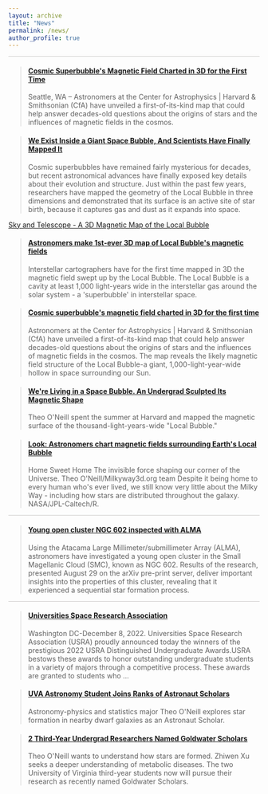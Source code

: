 ```yaml
---
layout: archive
title: "News"
permalink: /news/
author_profile: true
---
```


<hr style = 'background-color:#CCCAC9;   margin-top: 0.1em;
  margin-bottom: 0.1em; border-width:0; color:#CCCAC9; height:1px; width:100%;' />
  
  <blockquote class="embedly-card" data-card-align="left" data-card-width="80%"><h4><a href="https://cfa.harvard.edu/news/cosmic-superbubbles-magnetic-field-charted-3d-first-time">Cosmic Superbubble's Magnetic Field Charted in 3D for the First Time</a></h4><p>Seattle, WA – Astronomers at the Center for Astrophysics | Harvard & Smithsonian (CfA) have unveiled a first-of-its-kind map that could help answer decades-old questions about the origins of stars and the influences of magnetic fields in the cosmos.</p></blockquote>
<script async src="//cdn.embedly.com/widgets/platform.js" charset="UTF-8"></script>


<blockquote class="embedly-card" data-card-align="left" data-card-width="80%"><h4><a href="https://www.vice.com/en/article/qjkqbq/we-exist-inside-a-giant-space-bubble-and-scientists-have-finally-mapped-it">We Exist Inside a Giant Space Bubble, And Scientists Have Finally Mapped It</a></h4><p>Cosmic superbubbles have remained fairly mysterious for decades, but recent astronomical advances have finally exposed key details about their evolution and structure. Just within the past few years, researchers have mapped the geometry of the Local Bubble in three dimensions and demonstrated that its surface is an active site of star birth, because it captures gas and dust as it expands into space. </p></blockquote>
<script async src="//cdn.embedly.com/widgets/platform.js" charset="UTF-8"></script>

[Sky and Telescope - A 3D Magnetic Map of the Local Bubble](https://skyandtelescope.org/astronomy-news/3d-magnetic-map-of-the-local-bubble/)


<blockquote class="embedly-card" data-card-align="left" data-card-width="80%"><h4><a href="https://www.space.com/local-bubble-first-3d-magnetic-field-map">Astronomers make 1st-ever 3D map of Local Bubble's magnetic fields</a></h4><p>Interstellar cartographers have for the first time mapped in 3D the magnetic field swept up by the Local Bubble. The Local Bubble is a cavity at least 1,000 light-years wide in the interstellar gas around the solar system - a 'superbubble' in interstellar space.</p></blockquote>
<script async src="//cdn.embedly.com/widgets/platform.js" charset="UTF-8"></script>


<blockquote class="embedly-card" data-card-align="left" data-card-width="80%"><h4><a href="https://phys.org/news/2023-01-cosmic-superbubble-magnetic-field-3d.html">Cosmic superbubble's magnetic field charted in 3D for the first time</a></h4><p>Astronomers at the Center for Astrophysics | Harvard & Smithsonian (CfA) have unveiled a first-of-its-kind map that could help answer decades-old questions about the origins of stars and the influences of magnetic fields in the cosmos. The map reveals the likely magnetic field structure of the Local Bubble-a giant, 1,000-light-year-wide hollow in space surrounding our Sun.</p></blockquote>
<script async src="//cdn.embedly.com/widgets/platform.js" charset="UTF-8"></script>


<blockquote class="embedly-card" data-card-align="left" data-card-width="80%"><h4><a href="https://news.virginia.edu/content/were-living-space-bubble-undergrad-sculpted-its-magnetic-shape">We're Living in a Space Bubble. An Undergrad Sculpted Its Magnetic Shape</a></h4><p>Theo O'Neill spent the summer at Harvard and mapped the magnetic surface of the thousand-light-years-wide "Local Bubble."</p></blockquote>
<script async src="//cdn.embedly.com/widgets/platform.js" charset="UTF-8"></script>

<blockquote class="embedly-card"  data-card-align="left" data-card-width="80%"><h4><a href="https://www.inverse.com/science/local-bubble-magnetic-field-map">Look: Astronomers chart magnetic fields surrounding Earth's Local Bubble</a></h4><p>Home Sweet Home The invisible force shaping our corner of the Universe. Theo O'Neill/Milkyway3d.org team Despite it being home to every human who's ever lived, we still know very little about the Milky Way - including how stars are distributed throughout the galaxy. NASA/JPL-Caltech/R.</p></blockquote>
<script async src="//cdn.embedly.com/widgets/platform.js" charset="UTF-8"></script>


<hr style = 'background-color:#CCCAC9;   margin-top: 0.1em;
  margin-bottom: 0.1em; border-width:0; color:#CCCAC9; height:1px; width:100%;' />
  

<blockquote class="embedly-card"  data-card-align="left" data-card-width="80%"><h4><a href="https://phys.org/news/2022-09-young-cluster-ngc-alma.html">Young open cluster NGC 602 inspected with ALMA</a></h4><p>Using the Atacama Large Millimeter/submillimeter Array (ALMA), astronomers have investigated a young open cluster in the Small Magellanic Cloud (SMC), known as NGC 602. Results of the research, presented August 29 on the arXiv pre-print server, deliver important insights into the properties of this cluster, revealing that it experienced a sequential star formation process.</p></blockquote>
<script async src="//cdn.embedly.com/widgets/platform.js" charset="UTF-8"></script>


<hr style = 'background-color:#CCCAC9;   margin-top: 0.1em;
  margin-bottom: 0.1em; border-width:0; color:#CCCAC9; height:1px; width:100%;' />
  

<blockquote class="embedly-card"  data-card-align="left" data-card-width="80%"><h4><a href="https://newsroom.usra.edu/universities-space-research-association-announces-the-2022-distinguished-undergraduate-award-winners/?fbclid=IwAR1zrx8PMo7fN0qU93vR28uX5Sc4YJE-3-2tZSWJ7nBDSayIHKMZZnop4y8">Universities Space Research Association </a></h4><p>Washington DC-December 8, 2022. Universities Space Research Association (USRA) proudly announced today the winners of the prestigious 2022 USRA Distinguished Undergraduate Awards.USRA bestows these awards to honor outstanding undergraduate students in a variety of majors through a competitive process. These awards are granted to students who ...</p></blockquote>
<script async src="//cdn.embedly.com/widgets/platform.js" charset="UTF-8"></script>

<blockquote class="embedly-card"  data-card-align="left" data-card-width="80%"><h4><a href="https://news.virginia.edu/content/uva-astronomy-student-joins-ranks-astronaut-scholars">UVA Astronomy Student Joins Ranks of Astronaut Scholars</a></h4><p>Astronomy-physics and statistics major Theo O'Neill explores star formation in nearby dwarf galaxies as an Astronaut Scholar.</p></blockquote>
<script async src="//cdn.embedly.com/widgets/platform.js" charset="UTF-8"></script>


<blockquote class="embedly-card"  data-card-align="left" data-card-width="80%"><h4><a href="https://news.virginia.edu/content/2-third-year-undergrad-researchers-named-goldwater-scholars">2 Third-Year Undergrad Researchers Named Goldwater Scholars</a></h4><p>Theo O'Neill wants to understand how stars are formed. Zhiwen Xu seeks a deeper understanding of metabolic diseases. The two University of Virginia third-year students now will pursue their research as recently named Goldwater Scholars.</p></blockquote>
<script async src="//cdn.embedly.com/widgets/platform.js" charset="UTF-8"></script>









